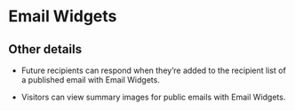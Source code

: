 # Email Widgets

## Other details
<div id="gv-email-widgets-other-details"></div>

* Future recipients can respond when they’re added to the
recipient list of a published email with Email Widgets.

* Visitors can view summary images for public emails with
Email Widgets.
